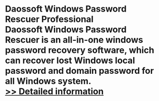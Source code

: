 # Daossoft Windows Password Rescuer Professional<br />Daossoft Windows Password Rescuer is an all-in-one windows password recovery software, which can recover lost Windows local password and domain password for all Windows system.<br />[>> Detailed information](https://secure.shareit.com/shareit/product.html?productid=300873357&affiliateid=200057808)